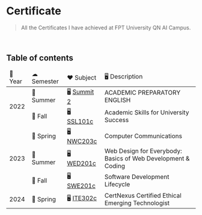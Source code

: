 # Certificate

> All the Certificates I have achieved at FPT University QN AI Campus.

<br>

## Table of contents

<table>
    <thead>
        <tr>
            <td>📅 Year</td>
            <td>☁ Semester</td>
            <td>❤️ Subject</td>
            <td>🖥 Description</td>
        </tr>
    </thead>
    <tbody>
        <tr>
            <td rowspan="2">2022</td>
            <td>🌊 Summer</td>
            <td>
                🖥 <a href="(English/ACADEMIC_PREPARATORY_ENGLISH_SUMMIT_2.pdf)">Summit 2</a>
            </td>
            <td>
                ACADEMIC PREPARATORY ENGLISH
            </td>
        </tr>
        <tr>
            <td>🍂 Fall</td>
            <td>
                🖥 <a href="#">SSL101c</a>
            </td>
            <td>
                Academic Skills for University Success
            </td>
        </tr>
        <tr>
            <td rowspan="3">2023</td>
            <td>🌸 Spring</td>
            <td>
                🖥 <a href="#">NWC203c</a>
            </td>
            <td>
                Computer Communications
            </td>
        </tr>
        <tr>
            <td>🌊 Summer</td>
            <td>
                🖥 <a href="#">WED201c</a>
            </td>
            <td>
                Web Design for Everybody: Basics of Web Development & Coding
            </td>
        </tr>
        <tr>
            <td>🍂 Fall</td>
            <td>
                🖥 <a href="#">SWE201c</a>
            </td>
            <td>
                Software Development Lifecycle
            </td>
        </tr>
        <tr>
            <td>2024</td>
            <td>🌸 Spring</td>
            <td>
                🖥 <a href="#">ITE302c</a>
            </td>
            <td>
                CertNexus Certified Ethical Emerging Technologist
            </td>
        </tr>
    </tbody>
</table>
